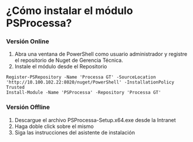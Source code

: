 # ¿Cómo instalar el módulo PSProcessa?

### Versión Online

1. Abra una ventana de PowerShell como usuario administrador y registre el repositorio de Nuget de Gerencia Técnica.
2. Instale el módulo desde el Repositorio

```
Register-PSRepository -Name 'Processa GT' -SourceLocation 'http://10.100.102.22:8020/nuget/PowerShell' -InstallationPolicy Trusted
Install-Module -Name 'PSProcessa' -Repository 'Processa GT'
```

### Versión Offline

1. Descargue el archivo PSProcessa-Setup.x64.exe desde la Intranet
2. Haga doble click sobre el mismo
3. Siga las instrucciones del asistente de instalación
